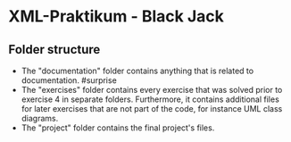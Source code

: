 # XML-Praktikum - Black Jack

## Folder structure
<ul>
	<li>The "documentation" folder contains anything that is related to documentation. #surprise</li>
	<li>The "exercises" folder contains every exercise that was solved prior to exercise 4 in separate folders. Furthermore, it contains additional files for later exercises that are not part of the code, for instance UML class diagrams.</li>
	<li>The "project" folder contains the final project's files.</li>
</ul>
